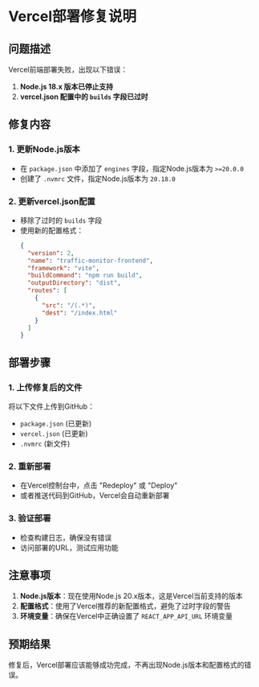 # Vercel部署修复说明

## 问题描述
Vercel前端部署失败，出现以下错误：
1. **Node.js 18.x 版本已停止支持**
2. **vercel.json 配置中的 `builds` 字段已过时**

## 修复内容

### 1. 更新Node.js版本
- 在 `package.json` 中添加了 `engines` 字段，指定Node.js版本为 `>=20.0.0`
- 创建了 `.nvmrc` 文件，指定Node.js版本为 `20.18.0`

### 2. 更新vercel.json配置
- 移除了过时的 `builds` 字段
- 使用新的配置格式：
  ```json
  {
    "version": 2,
    "name": "traffic-monitor-frontend",
    "framework": "vite",
    "buildCommand": "npm run build",
    "outputDirectory": "dist",
    "routes": [
      {
        "src": "/(.*)",
        "dest": "/index.html"
      }
    ]
  }
  ```

## 部署步骤

### 1. 上传修复后的文件
将以下文件上传到GitHub：
- `package.json` (已更新)
- `vercel.json` (已更新)
- `.nvmrc` (新文件)

### 2. 重新部署
- 在Vercel控制台中，点击 "Redeploy" 或 "Deploy"
- 或者推送代码到GitHub，Vercel会自动重新部署

### 3. 验证部署
- 检查构建日志，确保没有错误
- 访问部署的URL，测试应用功能

## 注意事项

1. **Node.js版本**：现在使用Node.js 20.x版本，这是Vercel当前支持的版本
2. **配置格式**：使用了Vercel推荐的新配置格式，避免了过时字段的警告
3. **环境变量**：确保在Vercel中正确设置了 `REACT_APP_API_URL` 环境变量

## 预期结果

修复后，Vercel部署应该能够成功完成，不再出现Node.js版本和配置格式的错误。
